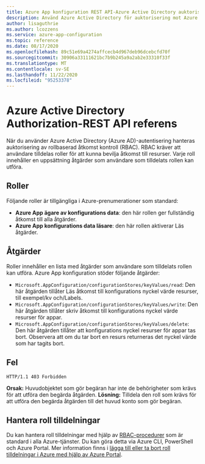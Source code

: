 ```yaml
---
title: Azure App konfiguration REST API-Azure Active Directory auktorisering
description: Använd Azure Active Directory för auktorisering mot Azure App-konfiguration med hjälp av REST API
author: lisaguthrie
ms.author: lcozzens
ms.service: azure-app-configuration
ms.topic: reference
ms.date: 08/17/2020
ms.openlocfilehash: 89c51e69a4274affcecb4d967deb96dcebcfd70f
ms.sourcegitcommit: 30906a33111621bc7b9b245a9a2ab2e33310f33f
ms.translationtype: MT
ms.contentlocale: sv-SE
ms.lasthandoff: 11/22/2020
ms.locfileid: "95253378"
---
```

# <a name="azure-active-directory-authorization---rest-api-reference"></a>Azure Active Directory Authorization-REST API referens

När du använder Azure Active Directory (Azure AD)-autentisering hanteras auktorisering av rollbaserad åtkomst kontroll (RBAC). RBAC kräver att användare tilldelas roller för att kunna bevilja åtkomst till resurser. Varje roll innehåller en uppsättning åtgärder som användare som tilldelats rollen kan utföra.

## <a name="roles"></a>Roller

Följande roller är tillgängliga i Azure-prenumerationer som standard:

- **Azure App ägare av konfigurations data**: den här rollen ger fullständig åtkomst till alla åtgärder.
- **Azure App konfigurations data läsare**: den här rollen aktiverar Läs åtgärder.

## <a name="actions"></a>Åtgärder

Roller innehåller en lista med åtgärder som användare som tilldelats rollen kan utföra. Azure App konfiguration stöder följande åtgärder:

- `Microsoft.AppConfiguration/configurationStores/keyValues/read`: Den här åtgärden tillåter Läs åtkomst till konfigurations nyckel värde resurser, till exempel/kv och/Labels.
- `Microsoft.AppConfiguration/configurationStores/keyValues/write`: Den här åtgärden tillåter skriv åtkomst till konfigurations nyckel värde resurser för appar.
- `Microsoft.AppConfiguration/configurationStores/keyValues/delete`: Den här åtgärden tillåter att konfigurations nyckel resurser för appar tas bort. Observera att om du tar bort en resurs returneras det nyckel värde som har tagits bort.

## <a name="error"></a>Fel

```http
HTTP/1.1 403 Forbidden
```

**Orsak:** Huvudobjektet som gör begäran har inte de behörigheter som krävs för att utföra den begärda åtgärden.
**Lösning:** Tilldela den roll som krävs för att utföra den begärda åtgärden till det huvud konto som gör begäran.

## <a name="managing-role-assignments"></a>Hantera roll tilldelningar

Du kan hantera roll tilldelningar med hjälp av [RBAC-procedurer](https://docs.microsoft.com/azure/role-based-access-control/overview) som är standard i alla Azure-tjänster. Du kan göra detta via Azure CLI, PowerShell och Azure Portal. Mer information finns i [lägga till eller ta bort roll tilldelningar i Azure med hjälp av Azure Portal](https://docs.microsoft.com/azure/role-based-access-control/role-assignments-portal).
